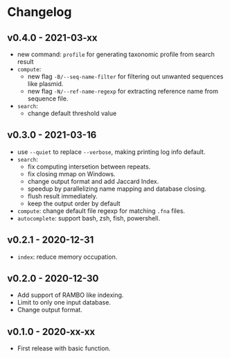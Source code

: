 # Changelog

## v0.4.0 - 2021-03-xx

- new command: `profile` for generating taxonomic profile from search result
- `compute`:
    - new flag `-B/--seq-name-filter` for filtering out unwanted sequences like plasmid.
    - new flag `-N/--ref-name-regexp` for extracting reference name from sequence file.
- `search`:
    - change default threshold value

## v0.3.0 - 2021-03-16

- use `--quiet` to replace `--verbose`, making printing log info default.
- `search`: 
    - fix computing intersetion between repeats.
    - fix closing mmap on Windows.
    - change output format and add Jaccard Index.  
    - speedup by parallelizing name mapping and database closing.
    - flush result immediately.
    - keep the output order by default
- `compute`: change default file regexp for matching `.fna` files.
- `autocomplete`: support bash, zsh, fish, powershell.

## v0.2.1 - 2020-12-31

- `index`: reduce memory occupation.
  
## v0.2.0 - 2020-12-30

- Add support of RAMBO like indexing.
- Limit to only one input database.
- Change output format.

## v0.1.0 - 2020-xx-xx

- First release with basic function.
